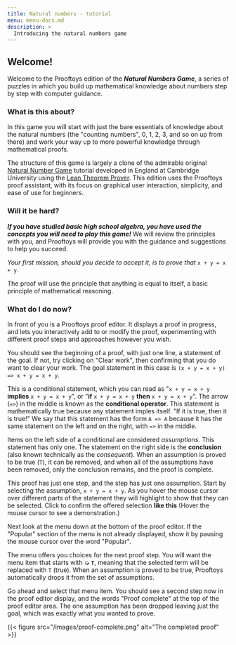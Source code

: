 ```yaml
---
title: Natural numbers - tutorial
menu: menu-docs.md
description: >
  Introducing the natural numbers game
---
```


## Welcome!

Welcome to the Prooftoys edition of the ***Natural Numbers Game***, a
series of puzzles in which you build up mathematical knowledge about
numbers step by step with computer guidance.

### What is this about?

In this game you will start with just the bare essentials of knowledge
about the natural numbers (the "counting numbers", 0, 1, 2, 3, and so
on up from there) and work your way up to more powerful knowledge
through mathematical proofs.

The structure of this game is largely a clone of the admirable
original [Natural Number
Game](https://www.ma.imperial.ac.uk/~buzzard/xena/natural_number_game/)
tutorial developed in England at Cambridge University using the [Lean
Theorem Prover](https://leanprover.github.io/).  This edition uses the
Prooftoys proof assistant, with its focus on graphical user
interaction, simplicity, and ease of use for beginners.

### Will it be hard?

***If you have studied basic high school algebra, you have used the
concepts you will need to play this game!*** We will review the
principles with you, and Prooftoys will provide you with the guidance
and suggestions to help you succeed.

*Your first mission, should you decide to accept it, is to prove that*
`x + y = x + y`.

The proof will use the principle that anything is equal to itself, a
basic principle of mathematical reasoning.

<div class=proof-editor data-exercise="nat/nat1"></div>

### What do I do now?

In front of you is a Prooftoys proof editor.  It displays a proof in
progress, and lets you interactively add to or modify the proof,
experimenting with different proof steps and approaches however you
wish.

You should see the beginning of a proof, with just one line, a
statement of the goal.  If not, try clicking on "Clear work", then
confirming that you do want to clear your work.  The goal statement in
this case is `(x + y = x + y) => x + y = x + y`.

This is a conditional statement, which you can read as "`x + y = x +
y` **implies** `x + y = x + y`", or "**if** `x + y = x + y` **then**
`x + y = x + y`".  The arrow (`=>`) in the middle is known as the
**conditional operator**.  This statement is mathematically true
because any statement imples itself.  "If it is true, then it is
true!"  We say that this statement has the form `A => A` because it
has the same statement on the left and on the right, with `=>` in the
middle.

Items on the left side of a conditional are considered _assumptions_.
This statement has only one.  The statement on the right side is the
**conclusion** (also known technically as the *consequent*).  When an
assumption is proved to be true (`T`), it can be removed, and when all
of the assumptions have been removed, only the conclusion remains, and
the proof is complete.

This proof has just one step, and the step has just one assumption.
Start by selecting the assumption, `x + y = x + y`.  As you hover the
mouse cursor over different parts of the statement they will highlight
to show that they can be selected.  Click to confirm the offered
selection <b videotip="/images/select-x-y.mp4">like this</b> (Hover
the mouse cursor to see a demonstration.)

Next look at the menu down at the bottom of the proof editor.  If the
"Popular" section of the menu is not already displayed, show it by
pausing the mouse cursor over the word "Popular".

The menu offers you choices for the next proof step.  You will want the menu item
that starts with ➭ <b>`T`</b>, meaning that the selected term will be
replaced with `T` (true).  When an assumption is proved to be true,
Prooftoys automatically drops it from the set of assumptions.

Go ahead and select that menu item. You should see a second step now
in the proof editor display, and the words "Proof complete" at the top
of the proof editor area.  The one assumption has been dropped leaving
just the goal, which was exactly what you wanted to prove.

{{< figure src="/images/proof-complete.png" alt="The completed proof" >}}

<!--
#### ➪ [***Next***]({{< relref "/number-game/tutorial2.md" >}})
 -->
